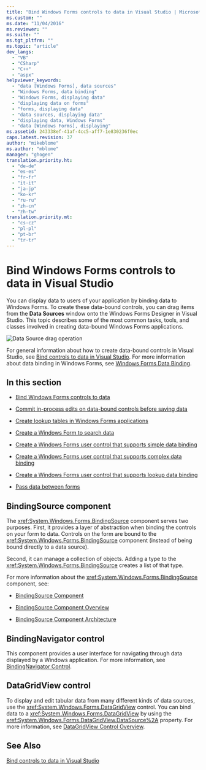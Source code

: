 ```yaml
---
title: "Bind Windows Forms controls to data in Visual Studio | Microsoft Docs"
ms.custom: ""
ms.date: "11/04/2016"
ms.reviewer: ""
ms.suite: ""
ms.tgt_pltfrm: ""
ms.topic: "article"
dev_langs: 
  - "VB"
  - "CSharp"
  - "C++"
  - "aspx"
helpviewer_keywords: 
  - "data [Windows Forms], data sources"
  - "Windows Forms, data binding"
  - "Windows Forms, displaying data"
  - "displaying data on forms"
  - "forms, displaying data"
  - "data sources, displaying data"
  - "displaying data, Windows Forms"
  - "data [Windows Forms], displaying"
ms.assetid: 243338ef-41af-4cc5-aff7-1e830236f0ec
caps.latest.revision: 37
author: "mikeblome"
ms.author: "mblome"
manager: "ghogen"
translation.priority.ht: 
  - "de-de"
  - "es-es"
  - "fr-fr"
  - "it-it"
  - "ja-jp"
  - "ko-kr"
  - "ru-ru"
  - "zh-cn"
  - "zh-tw"
translation.priority.mt: 
  - "cs-cz"
  - "pl-pl"
  - "pt-br"
  - "tr-tr"
---
```

# Bind Windows Forms controls to data in Visual Studio
You can display data to users of your application by binding data to Windows Forms. To create these data-bound controls, you can drag items from the **Data Sources** window onto the Windows Forms Designer in Visual Studio. This topic describes some of the most common tasks, tools, and classes involved in creating data-bound Windows Forms applications.  
  
 ![Data Source drag operation](../data-tools/media/raddata-data-source-drag-operation.png "raddata Data Source drag operation")  
  
 For general information about how to create data-bound controls in Visual Studio, see [Bind controls to data in Visual Studio](../data-tools/bind-controls-to-data-in-visual-studio.md). For more information about data binding in Windows Forms, see [Windows Forms Data Binding](../Topic/Windows%20Forms%20Data%20Binding.md).  
  
## In this section  
  
-   [Bind Windows Forms controls to data](../data-tools/bind-windows-forms-controls-to-data.md)  
  
-   [Commit in-process edits on data-bound controls before saving data](../data-tools/commit-in-process-edits-on-data-bound-controls-before-saving-data.md)  
  
-   [Create lookup tables in Windows Forms applications](../data-tools/create-lookup-tables-in-windows-forms-applications.md)  
  
-   [Create a Windows Form to search data](../data-tools/create-a-windows-form-to-search-data.md)  
  
-   [Create a Windows Forms user control that supports simple data binding](../data-tools/create-a-windows-forms-user-control-that-supports-simple-data-binding.md)  
  
-   [Create a Windows Forms user control that supports complex data binding](../data-tools/create-a-windows-forms-user-control-that-supports-complex-data-binding.md)  
  
-   [Create a Windows Forms user control that supports lookup data binding](../data-tools/create-a-windows-forms-user-control-that-supports-lookup-data-binding.md)  
  
-   [Pass data between forms](../data-tools/pass-data-between-forms.md)  
  
## BindingSource component  
 The <xref:System.Windows.Forms.BindingSource> component serves two purposes. First, it provides a layer of abstraction when binding the controls on your form to data. Controls on the form are bound to the <xref:System.Windows.Forms.BindingSource> component (instead of being bound directly to a data source).  
  
 Second, it can manage a collection of objects. Adding a type to the <xref:System.Windows.Forms.BindingSource> creates a list of that type.  
  
 For more information about the <xref:System.Windows.Forms.BindingSource> component, see:  
  
-   [BindingSource Component](../Topic/BindingSource%20Component.md)  
  
-   [BindingSource Component Overview](../Topic/BindingSource%20Component%20Overview.md)  
  
-   [BindingSource Component Architecture](../Topic/BindingSource%20Component%20Architecture.md)  
  
## BindingNavigator control  
 This component provides a user interface for navigating through data displayed by a Windows application. For more information, see [BindingNavigator Control](../Topic/BindingNavigator%20Control%20\(Windows%20Forms\).md).  
  
## DataGridView control  
 To display and edit tabular data from many different kinds of data sources, use the <xref:System.Windows.Forms.DataGridView> control. You can bind data to a <xref:System.Windows.Forms.DataGridView> by using the <xref:System.Windows.Forms.DataGridView.DataSource%2A> property. For more information, see [DataGridView Control Overview](../Topic/DataGridView%20Control%20Overview%20\(Windows%20Forms\).md).  
  
## See Also  
 [Bind controls to data in Visual Studio](../data-tools/bind-controls-to-data-in-visual-studio.md)
